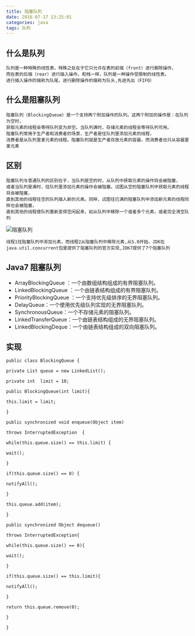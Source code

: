 ```yaml
---
title: 阻塞队列
date: 2016-07-17 13:25:01
categories: java
tags: 队列
---
```


## 什么是队列
```
队列是一种特殊的线性表，特殊之处在于它只允许在表的前端（front）进行删除操作，
而在表的后端（rear）进行插入操作，和栈一样，队列是一种操作受限制的线性表。
进行插入操作的端称为队尾，进行删除操作的端称为队头,先进先出（FIFO）
```

<!--more-->
## 什么是阻塞队列
```
阻塞队列（BlockingQueue）是一个支持两个附加操作的队列。这两个附加的操作是：在队列为空时，
获取元素的线程会等待队列变为非空。当队列满时，存储元素的线程会等待队列可用。
阻塞队列常用于生产者和消费者的场景，生产者是往队列里添加元素的线程，
消费者是从队列里拿元素的线程。阻塞队列就是生产者存放元素的容器，而消费者也只从容器里拿元素
```

## 区别
```
阻塞队列与普通队列的区别在于，当队列是空的时，从队列中获取元素的操作将会被阻塞，
或者当队列是满时，往队列里添加元素的操作会被阻塞。试图从空的阻塞队列中获取元素的线程将会被阻塞，
直到其他的线程往空的队列插入新的元素。同样，试图往已满的阻塞队列中添加新元素的线程同样也会被阻塞，
直到其他的线程使队列重新变得空闲起来，如从队列中移除一个或者多个元素，或者完全清空队列
```
![阻塞队列](http://ww3.sinaimg.cn/mw690/69045600gw1f5z1lgoet0j20ct04w0t5.jpg)
```
线程1往阻塞队列中添加元素，而线程2从阻塞队列中移除元素,从5.0开始，JDK在
java.util.concurrent包里提供了阻塞队列的官方实现,JDK7提供了7个阻塞队列
```

## Java7 阻塞队列
- ArrayBlockingQueue ：一个由数组结构组成的有界阻塞队列。
- LinkedBlockingQueue ：一个由链表结构组成的有界阻塞队列。
- PriorityBlockingQueue ：一个支持优先级排序的无界阻塞队列。
- DelayQueue：一个使用优先级队列实现的无界阻塞队列。
- SynchronousQueue：一个不存储元素的阻塞队列。
- LinkedTransferQueue：一个由链表结构组成的无界阻塞队列。
- LinkedBlockingDeque：一个由链表结构组成的双向阻塞队列。

## 实现
```
public class BlockingQueue {
 
private List queue = new LinkedList();
 
private int  limit = 10;
 
public BlockingQueue(int limit){
 
this.limit = limit;
 
}
 
public synchronized void enqueue(Object item)
 
throws InterruptedException  {
 
while(this.queue.size() == this.limit) {
 
wait();
 
}
 
if(this.queue.size() == 0) {
 
notifyAll();
 
}
 
this.queue.add(item);
 
}
 
public synchronized Object dequeue()
 
throws InterruptedException{
 
while(this.queue.size() == 0){
 
wait();
 
}
 
if(this.queue.size() == this.limit){
 
notifyAll();
 
}
 
return this.queue.remove(0);
 
}
 
}
```

